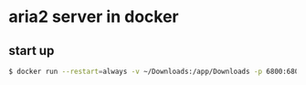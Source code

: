 # aria2 server in docker

## start up

```bash
$ docker run --restart=always -v ~/Downloads:/app/Downloads -p 6800:6800 -d --name=aria2 gjquoiai/aria2:latest
```
